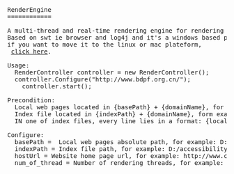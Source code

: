 <pre>RenderEngine
============

A multi-thread and real-time rendering engine for rendering local web pages.
Based on swt ie browser and log4j and it's a windows based plateform, 
if you want to move it to the linux or mac plateform,
 <a href="http://www.eclipse.org/swt/faq.php#howusewebkit">click here</a>.

Usage:
  RenderController controller = new RenderController();
  controller.Configure("http://www.bdpf.org.cn/");
	controller.start();

Precondition:
  Local web pages located in {basePath} + {domainName}, for example: D:\accessibility-resources\snapshot\www.cdpsn.org.cn
  Index file located in {indexPath} + {domainName}, form example: D:\accessibility-resources\index\www.cdpsn.org.cn
  IN one of index files, every line lies in a format: {local_web_page_path}\t{url}

Configure:
  basePath =  Local web pages absolute path, for example: D:/accessibility-resources/snapshot/
  indexPath = Index file path, for example: D:/accessibility-resources/index/
  hostUrl = Website home page url, for example: http://www.cjr.org.cn/
  num_of_thread = Number of rendering threads, for example: 6

</pre>

